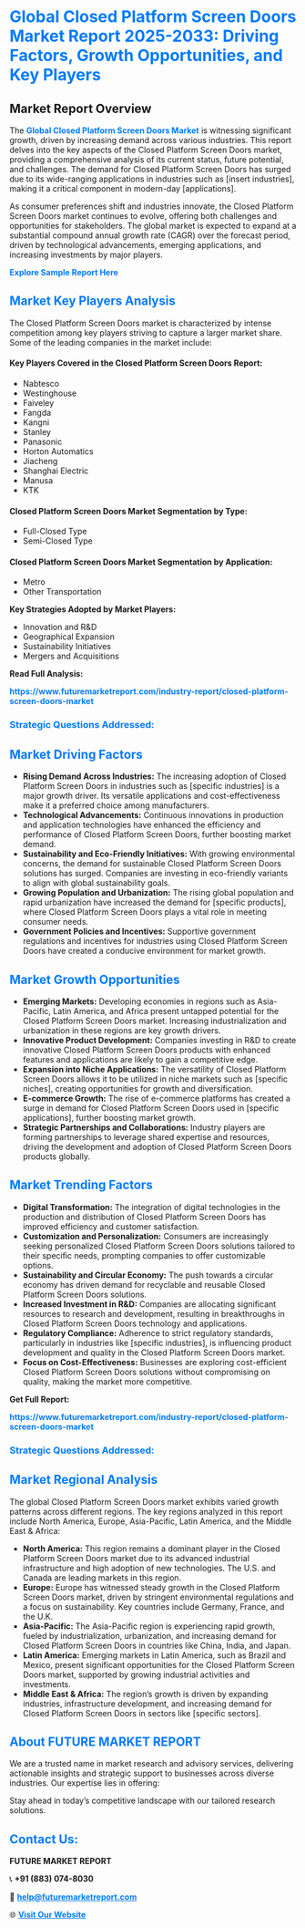 <h1 style="color: #007BFF;">Global Closed Platform Screen Doors Market Report 2025-2033: Driving Factors, Growth Opportunities, and Key Players</h1>

<section id="overview">
<h2>Market Report Overview</h2>
<p>The <a href="https://www.futuremarketreport.com/industry-report/closed-platform-screen-doors-market" style="color: #007BFF; text-decoration: none;"><strong>Global Closed Platform Screen Doors Market</strong></a> is witnessing significant growth, driven by increasing demand across various industries. This report delves into the key aspects of the Closed Platform Screen Doors market, providing a comprehensive analysis of its current status, future potential, and challenges. The demand for Closed Platform Screen Doors has surged due to its wide-ranging applications in industries such as [insert industries], making it a critical component in modern-day [applications].</p>
<p>As consumer preferences shift and industries innovate, the Closed Platform Screen Doors market continues to evolve, offering both challenges and opportunities for stakeholders. The global market is expected to expand at a substantial compound annual growth rate (CAGR) over the forecast period, driven by technological advancements, emerging applications, and increasing investments by major players.</p>
</section>

<section id="overview">
<p><a href="https://www.futuremarketreport.com/request-sample/reportId=42178" style="color: #007BFF; text-decoration: none;"><strong>Explore Sample Report Here</strong></a></p>
</section>

<section id="key-players">
<h2 style="color: #007BFF;">Market Key Players Analysis</h2>
<p>The Closed Platform Screen Doors market is characterized by intense competition among key players striving to capture a larger market share. Some of the leading companies in the market include:</p>
<h4>Key Players Covered in the Closed Platform Screen Doors Report:</h4>
<ul><li>Nabtesco</li><li>Westinghouse</li><li>Faiveley</li><li>Fangda</li><li>Kangni</li><li>Stanley</li><li>Panasonic</li><li>Horton Automatics</li><li>Jiacheng</li><li>Shanghai Electric</li><li>Manusa</li><li>KTK</li></ul>
<h4>Closed Platform Screen Doors Market Segmentation by Type:</h4>
<ul><li>Full-Closed Type</li><li>Semi-Closed Type</li></ul>

<h4>Closed Platform Screen Doors Market Segmentation by Application:</h4>
<ul><li>Metro</li><li>Other Transportation</li></ul>
<p><strong>Key Strategies Adopted by Market Players:</strong></p>
<ul>
<li>Innovation and R&D</li>
<li>Geographical Expansion</li>
<li>Sustainability Initiatives</li>
<li>Mergers and Acquisitions</li>
</ul>
</section>

<section>
<p><strong>Read Full Analysis: </strong></p><a href="https://www.futuremarketreport.com/industry-report/closed-platform-screen-doors-market" style="color: #007BFF; text-decoration: none;"><strong>https://www.futuremarketreport.com/industry-report/closed-platform-screen-doors-market</strong></a>
<h3 style="color: #007BFF;">Strategic Questions Addressed:</h3>
</section>

<section id="driving-factors">
<h2 style="color: #007BFF;">Market Driving Factors</h2>
<ul>
<li><strong>Rising Demand Across Industries:</strong> The increasing adoption of Closed Platform Screen Doors in industries such as [specific industries] is a major growth driver. Its versatile applications and cost-effectiveness make it a preferred choice among manufacturers.</li>
<li><strong>Technological Advancements:</strong> Continuous innovations in production and application technologies have enhanced the efficiency and performance of Closed Platform Screen Doors, further boosting market demand.</li>
<li><strong>Sustainability and Eco-Friendly Initiatives:</strong> With growing environmental concerns, the demand for sustainable Closed Platform Screen Doors solutions has surged. Companies are investing in eco-friendly variants to align with global sustainability goals.</li>
<li><strong>Growing Population and Urbanization:</strong> The rising global population and rapid urbanization have increased the demand for [specific products], where Closed Platform Screen Doors plays a vital role in meeting consumer needs.</li>
<li><strong>Government Policies and Incentives:</strong> Supportive government regulations and incentives for industries using Closed Platform Screen Doors have created a conducive environment for market growth.</li>
</ul>
</section>

<section id="growth-opportunities">
<h2 style="color: #007BFF;">Market Growth Opportunities</h2>
<ul>
<li><strong>Emerging Markets:</strong> Developing economies in regions such as Asia-Pacific, Latin America, and Africa present untapped potential for the Closed Platform Screen Doors market. Increasing industrialization and urbanization in these regions are key growth drivers.</li>
<li><strong>Innovative Product Development:</strong> Companies investing in R&D to create innovative Closed Platform Screen Doors products with enhanced features and applications are likely to gain a competitive edge.</li>
<li><strong>Expansion into Niche Applications:</strong> The versatility of Closed Platform Screen Doors allows it to be utilized in niche markets such as [specific niches], creating opportunities for growth and diversification.</li>
<li><strong>E-commerce Growth:</strong> The rise of e-commerce platforms has created a surge in demand for Closed Platform Screen Doors used in [specific applications], further boosting market growth.</li>
<li><strong>Strategic Partnerships and Collaborations:</strong> Industry players are forming partnerships to leverage shared expertise and resources, driving the development and adoption of Closed Platform Screen Doors products globally.</li>
</ul>
</section>

<section id="trending-factors">
<h2 style="color: #007BFF;">Market Trending Factors</h2>
<ul>
<li><strong>Digital Transformation:</strong> The integration of digital technologies in the production and distribution of Closed Platform Screen Doors has improved efficiency and customer satisfaction.</li>
<li><strong>Customization and Personalization:</strong> Consumers are increasingly seeking personalized Closed Platform Screen Doors solutions tailored to their specific needs, prompting companies to offer customizable options.</li>
<li><strong>Sustainability and Circular Economy:</strong> The push towards a circular economy has driven demand for recyclable and reusable Closed Platform Screen Doors solutions.</li>
<li><strong>Increased Investment in R&D:</strong> Companies are allocating significant resources to research and development, resulting in breakthroughs in Closed Platform Screen Doors technology and applications.</li>
<li><strong>Regulatory Compliance:</strong> Adherence to strict regulatory standards, particularly in industries like [specific industries], is influencing product development and quality in the Closed Platform Screen Doors market.</li>
<li><strong>Focus on Cost-Effectiveness:</strong> Businesses are exploring cost-efficient Closed Platform Screen Doors solutions without compromising on quality, making the market more competitive.</li>
</ul>
</section>

<section>
<p><strong>Get Full Report: </strong></p><a href="https://www.futuremarketreport.com/industry-report/closed-platform-screen-doors-market" style="color: #007BFF; text-decoration: none;"><strong>https://www.futuremarketreport.com/industry-report/closed-platform-screen-doors-market</strong></a>
<h3 style="color: #007BFF;">Strategic Questions Addressed:</h3>
</section>


<section id="regional-analysis">
<h2 style="color: #007BFF;">Market Regional Analysis</h2>
<p>The global Closed Platform Screen Doors market exhibits varied growth patterns across different regions. The key regions analyzed in this report include North America, Europe, Asia-Pacific, Latin America, and the Middle East & Africa:</p>
<ul>
<li><strong>North America:</strong> This region remains a dominant player in the Closed Platform Screen Doors market due to its advanced industrial infrastructure and high adoption of new technologies. The U.S. and Canada are leading markets in this region.</li>
<li><strong>Europe:</strong> Europe has witnessed steady growth in the Closed Platform Screen Doors market, driven by stringent environmental regulations and a focus on sustainability. Key countries include Germany, France, and the U.K.</li>
<li><strong>Asia-Pacific:</strong> The Asia-Pacific region is experiencing rapid growth, fueled by industrialization, urbanization, and increasing demand for Closed Platform Screen Doors in countries like China, India, and Japan.</li>
<li><strong>Latin America:</strong> Emerging markets in Latin America, such as Brazil and Mexico, present significant opportunities for the Closed Platform Screen Doors market, supported by growing industrial activities and investments.</li>
<li><strong>Middle East & Africa:</strong> The region’s growth is driven by expanding industries, infrastructure development, and increasing demand for Closed Platform Screen Doors in sectors like [specific sectors].</li>
</ul>
</section>

<footer>
<h2 style="color: #007BFF;">About FUTURE MARKET REPORT</h2>
<p>We are a trusted name in market research and advisory services, delivering actionable insights and strategic support to businesses across diverse industries. Our expertise lies in offering:</p>

<p>Stay ahead in today’s competitive landscape with our tailored research solutions.</p>

<h2 style="color: #007BFF;">Contact Us:</h2>
<p><strong>FUTURE MARKET REPORT</strong></p>
<p>📞 <strong>+91 (883) 074-8030</strong></p>
<p>📧 <strong><a href="mailto:help@futuremarketreport.com" style="color: #007BFF;">help@futuremarketreport.com</a></strong></p>
<p>🌐 <strong><a href="https://www.futuremarketreport.com/" style="color: #007BFF;">Visit Our Website</a></strong></p>
</footer>